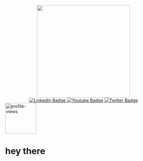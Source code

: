<div id="header" align="center">
  <img src="https://media.giphy.com/media/dvsjHZc6P3oozpp9I4/giphy.gif" width="300"/>
</div>

<div id="badges" align="center">
  <a href="https://www.linkedin.com/in/okothguya/">
    <img src="https://img.shields.io/badge/LinkedIn-blue?style=for-the-badge&logo=linkedin&logoColor=white" alt="LinkedIn Badge"/>
  </a>
  <a href="https://youtube.com/channel/UCfNNvbCJgte-Jr8qGwukMNQ">
    <img src="https://img.shields.io/badge/YouTube-red?style=for-the-badge&logo=youtube&logoColor=white" alt="Youtube Badge"/>
  </a>
  <a href="https://twitter.com/nelson_guya">
    <img src="https://img.shields.io/badge/Twitter-blue?style=for-the-badge&logo=twitter&logoColor=white" alt="Twitter Badge"/>
  </a>
</div>

<img src="https://komarev.com/ghpvc/?username=nelsonkimani63&style=flat-square&color=blue" align="center" alt="profile-views" width="100px"/>

<h1>
  hey there
  <img src="https://media.giphy.com/media/hvRJCLFzcasrR4ia7z/giphy.gif" width="5px"/>
</h1>
